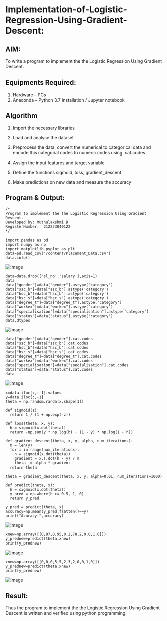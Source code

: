 # Implementation-of-Logistic-Regression-Using-Gradient-Descent:

## AIM:
To write a program to implement the the Logistic Regression Using Gradient Descent.

## Equipments Required:
1. Hardware – PCs
2. Anaconda – Python 3.7 Installation / Jupyter notebook

## Algorithm
1. Import the necessary libraries

2. Load and analyse the dataset

3. Preprocess the data, convert the numerical to categorical data and encode this categorial codes to numeric codes using .cat.codes

4. Assign the input features and target variable

5. Define the functions sigmoid, loss, gradient_descent

6. Make predictions on new data and measure the accuracy

## Program & Output:
```
/*
Program to implement the the Logistic Regression Using Gradient Descent.
Developed by: Muthulakshmi D
RegisterNumber:  212223040122
*/
```
```
import pandas as pd
import numpy as np
import matplotlib.pyplot as plt
data=pd.read_csv("/content/Placement_Data.csv")
data.info()
```
![image](https://github.com/user-attachments/assets/32343f15-52cb-4066-9224-0ffc69f4a040)

```
data=data.drop(['sl_no','salary'],axis=1)
data
data["gender"]=data["gender"].astype('category')
data["ssc_b"]=data["ssc_b"].astype('category')
data["hsc_b"]=data["hsc_b"].astype('category')
data["hsc_s"]=data["hsc_s"].astype('category')
data["degree_t"]=data["degree_t"].astype('category')
data["workex"]=data["workex"].astype('category')
data["specialisation"]=data["specialisation"].astype('category')
data["status"]=data["status"].astype('category')
data.dtypes
```
![image](https://github.com/user-attachments/assets/584e6e1c-0d61-4c16-9f90-258743967086)

```
data["gender"]=data["gender"].cat.codes
data["ssc_b"]=data["ssc_b"].cat.codes
data["hsc_b"]=data["hsc_b"].cat.codes
data["hsc_s"]=data["hsc_s"].cat.codes
data["degree_t"]=data["degree_t"].cat.codes
data["workex"]=data["workex"].cat.codes
data["specialisation"]=data["specialisation"].cat.codes
data["status"]=data["status"].cat.codes
data
```
![image](https://github.com/user-attachments/assets/564a1726-f82c-47c6-b773-bcbf0a5ee85a)

```
x=data.iloc[:,:-1].values
y=data.iloc[:,-1]
theta = np.random.randn(x.shape[1])
```
```
def sigmoid(z):
  return 1 / (1 + np.exp(-z))
    
def loss(theta, x, y):
  h = sigmoid(x.dot(theta))
  return -np.sum(y * np.log(h) + (1 - y) * np.log(1 - h))
```
```
def gradient_descent(theta, x, y, alpha, num_iterations):
  m = len(y)
  for i in range(num_iterations):
    h = sigmoid(x.dot(theta))
    gradient = x.T.dot(h - y) / m
    theta -= alpha * gradient
  return theta  
    
theta = gradient_descent(theta, x, y, alpha=0.01, num_iterations=1000)
    
def predict(theta, x):
  h = sigmoid(x.dot(theta))
  y_pred = np.where(h >= 0.5, 1, 0)
  return y_pred
```
```
y_pred = predict(theta, x)
accuracy=np.mean(y_pred.flatten()==y)
print("Acuracy:",accuracy)
```
![image](https://github.com/user-attachments/assets/aba30f4a-cf63-459d-b8d9-5a8ae1a97574)

```
xnew=np.array([[0,87,0,95,0,2,78,2,0,0,1,0]])
y_prednew=predict(theta,xnew)
print(y_prednew)
```
![image](https://github.com/user-attachments/assets/736acb77-86cb-4447-a7bf-878c64e3495c)

```
xnew=np.array([[0,0,0,5,5,2,3,2,0,0,1,0]])
y_prednew=predict(theta,xnew)
print(y_prednew)
```
![image](https://github.com/user-attachments/assets/8c5508c1-9873-450d-87c3-59cd37f0d487)



## Result:
Thus the program to implement the the Logistic Regression Using Gradient Descent is written and verified using python programming.


